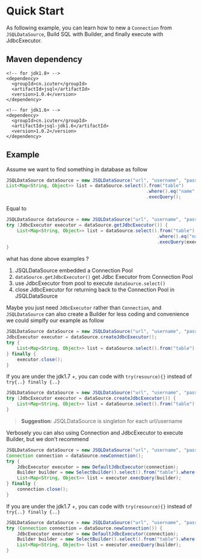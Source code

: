 # Quick Start

As following example, you can learn how to new a `Connection` from `JSQLDataSource`, Build SQL with Builder, and finally execute with JdbcExecutor.

## Maven dependency

```text
<!-- for jdk1.8+ -->
<dependency>
  <groupId>cn.icuter</groupId>
  <artifactId>jsql</artifactId>
  <version>1.0.4</version>
</dependency>

<!-- for jdk1.6+ -->
<dependency>
  <groupId>cn.icuter</groupId>
  <artifactId>jsql-jdk1.6</artifactId>
  <version>1.0.2</version>
</dependency>
```
## Example

Assume we want to find something in database as follow
```java
JSQLDataSource dataSource = new JSQLDataSource("url", "username", "password");
List<Map<String, Object>> list = dataSource.select().from("table")
                                                    .where().eq("name", "jsql")
                                                    .execQuery();
```

Equal to

```java
JSQLDataSource dataSource = new JSQLDataSource("url", "username", "password");
try (JdbcExecutor executor = dataSource.getJdbcExecutor()) {
    List<Map<String, Object>> list = dataSource.select().from("table")
                                                        .where().eq("name", "jsql")
                                                        .execQuery(executor);
}
```

what has done above examples ?
1. JSQLDataSource embedded a Connection Pool
2. `dataSource.getJdbcExecutor()` get Jdbc Executor from Connection Pool
3. use JdbcExecutor from pool to execute `dataSource.select()` 
4. close JdbcExecutor for returning back to the Connection Pool in JSQLDataSource


Maybe you just need `JdbcExecutor` rather than `Connection`, and `JSQLDataSource` can also create a Builder for less coding and convenience we could simplfy our example as follow

```java
JSQLDataSource dataSource = new JSQLDataSource("url", "username", "password");
JdbcExecutor executor = dataSource.createJdbcExecutor();
try {
    List<Map<String, Object>> list = dataSource.select().from("table").where().eq("name", "jsql").execQuery(executor);
} finally {
    executor.close();
}
```

If you are under the jdk1.7 +, you can code with `try(resource){}` instead of `try{..} finally {..}`

```java
JSQLDataSource dataSource = new JSQLDataSource("url", "username", "password");
try (JdbcExecutor executor = dataSource.createJdbcExecutor()) {
    List<Map<String, Object>> list = dataSource.select().from("table").where().eq("name", "jsql").execQuery(executor);
}
```
> **Suggestion**: JSQLDataSource is singleton for each url/username

Verbosely you can also using Connection and JdbcExecutor to execute Builder, but we don't recommend

```java
JSQLDataSource dataSource = new JSQLDataSource("url", "username", "password");
Connection connection = dataSource.newConnection();
try {
    JdbcExecutor executor = new DefaultJdbcExecutor(connection);
    Builder builder = new SelectBuilder().select().from("table").where().eq("name", "jsql").build();
    List<Map<String, Object>> list = executor.execQuery(builder);
} finally {
    connection.close();
}
```

If you are under the jdk1.7 +, you can code with `try(resource){}` instead of `try{..} finally {..}`

```java
JSQLDataSource dataSource = new JSQLDataSource("url", "username", "password");
try (Connection connection = dataSource.newConnection()) {
    JdbcExecutor executor = new DefaultJdbcExecutor(connection);
    Builder builder = new SelectBuilder().select().from("table").where().eq("name", "jsql").build();
    List<Map<String, Object>> list = executor.execQuery(builder);
}
```

